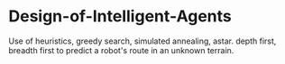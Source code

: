# Design-of-Intelligent-Agents
Use of heuristics, greedy search, simulated annealing, astar. depth first, breadth first to predict a robot's route in an unknown terrain.
